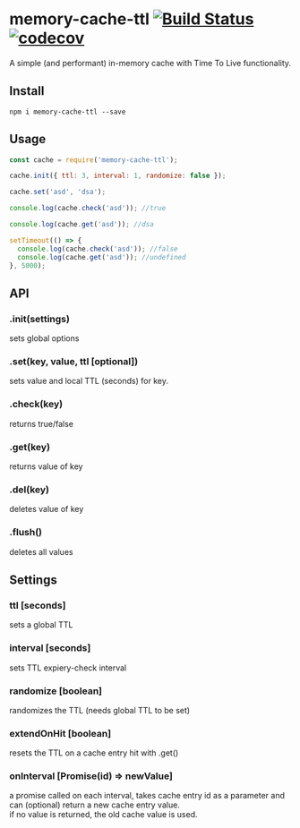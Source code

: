 # memory-cache-ttl [![Build Status](https://travis-ci.org/tiborv/memory-cache-ttl.svg?branch=master)](https://travis-ci.org/tiborv/memory-cache-ttl) [![codecov](https://codecov.io/gh/tiborv/memory-cache-ttl/branch/master/graph/badge.svg)](https://codecov.io/gh/tiborv/memory-cache-ttl)


A simple (and performant) in-memory cache with Time To Live functionality.

## Install

    npm i memory-cache-ttl --save

## Usage

```javascript
const cache = require('memory-cache-ttl');

cache.init({ ttl: 3, interval: 1, randomize: false });

cache.set('asd', 'dsa');

console.log(cache.check('asd')); //true

console.log(cache.get('asd')); //dsa

setTimeout(() => {
  console.log(cache.check('asd')); //false
  console.log(cache.get('asd')); //undefined
}, 5000);

```

## API
### .init(settings)
  sets global options

### .set(key, value, ttl [optional])
  sets value and local TTL (seconds) for key.

### .check(key)
  returns true/false

### .get(key)
  returns value of key

### .del(key)
  deletes value of key

### .flush()
  deletes all values


## Settings
### ttl [seconds]
  sets a global TTL

### interval [seconds]
  sets TTL expiery-check interval

### randomize [boolean]
  randomizes the TTL (needs global TTL to be set)

### extendOnHit [boolean]
  resets the TTL on a cache entry hit with .get()

### onInterval [Promise(id) => newValue]
  a promise called on each interval, takes cache entry id as a parameter and can (optional) return a new cache entry value.  
  if no value is returned, the old cache value is used.
